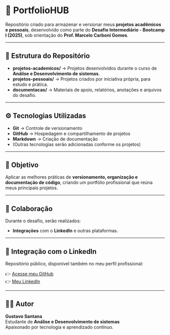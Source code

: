 # 🧠 PortfolioHUB

Repositório criado para armazenar e versionar meus **projetos acadêmicos e pessoais**, desenvolvido como parte do **Desafio Intermediário - Bootcamp I (2025)**, sob orientação do **Prof. Marcelo Carboni Gomes**.

---

## 📂 Estrutura do Repositório

- **projetos-academicos/** → Projetos desenvolvidos durante o curso de **Análise e Desenvolvimento de sistemas**.  
- **projetos-pessoais/** → Projetos criados por iniciativa própria, para estudo e prática.  
- **documentacao/** → Materiais de apoio, relatórios, anotações e arquivos do desafio.

---

## ⚙️ Tecnologias Utilizadas

- **Git** → Controle de versionamento  
- **GitHub** → Hospedagem e compartilhamento de projetos  
- **Markdown** → Criação de documentação  
- (Outras tecnologias serão adicionadas conforme os projetos)

---

## 🎯 Objetivo

Aplicar as melhores práticas de **versionamento, organização e documentação de código**, criando um portfólio profissional que reúna meus principais projetos.

---

## 🤝 Colaboração

Durante o desafio, serão realizados:

- **Integrações** com o **LinkedIn** e outras plataformas.

---

## 🔗 Integração com o LinkedIn

Repositório público, disponível também no meu perfil profissional:

👉 [Acesse meu GitHub](https://github.com/Gustavocg61)  
👉 [Meu LinkedIn](https://www.linkedin.com/in/gustavo-santana-76658037a/)

---

## 👨‍💻 Autor

**Gustavo Santana**  
Estudante de **Análise e Desenvolvimento de sistemas**  
Apaixonado por tecnologia e aprendizado contínuo.  
